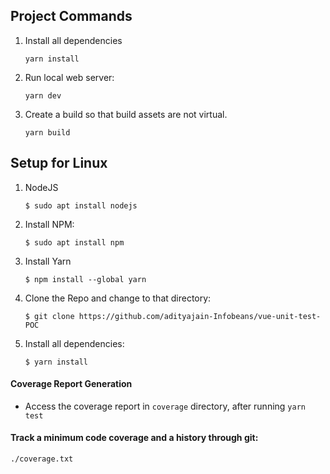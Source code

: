 ## Project Commands

1. Install all dependencies

    ` yarn install `

2. Run local web server:

    ` yarn dev `

3. Create a build so that build assets are not virtual.

    ` yarn build `


## Setup for Linux

1.  NodeJS

    ```
    $ sudo apt install nodejs
    ```

2.  Install NPM:

    ```
    $ sudo apt install npm
    ```

3.  Install Yarn

    ```
    $ npm install --global yarn
    ```

4.  Clone the Repo and change to that directory:

    ```
    $ git clone https://github.com/adityajain-Infobeans/vue-unit-test-POC
    ```

5.  Install all dependencies:

    ```
    $ yarn install
    ```


#### Coverage Report Generation

- Access the coverage report in ```coverage``` directory, after running ``` yarn test ```


#### Track a minimum code coverage and a history through git:
```
./coverage.txt
```
